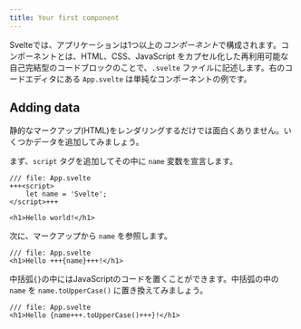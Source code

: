 ```yaml
---
title: Your first component
---
```


Svelteでは、アプリケーションは1つ以上の*コンポーネント*で構成されます。コンポーネントとは、HTML、CSS、JavaScript をカプセル化した再利用可能な自己完結型のコードブロックのことで、`.svelte` ファイルに記述します。右のコードエディタにある `App.svelte` は単純なコンポーネントの例です。

## Adding data

静的なマークアップ(HTML)をレンダリングするだけでは面白くありません。いくつかデータを追加してみましょう。

まず、`script` タグを追加してその中に `name` 変数を宣言します。

```svelte
/// file: App.svelte
+++<script>
	let name = 'Svelte';
</script>+++

<h1>Hello world!</h1>
```

次に、マークアップから `name` を参照します。

```svelte
/// file: App.svelte
<h1>Hello +++{name}+++!</h1>
```

中括弧`{}`の中にはJavaScriptのコードを置くことができます。中括弧の中の `name` を `name.toUpperCase()` に置き換えてみましょう。

```svelte
/// file: App.svelte
<h1>Hello {name+++.toUpperCase()+++}!</h1>
```
